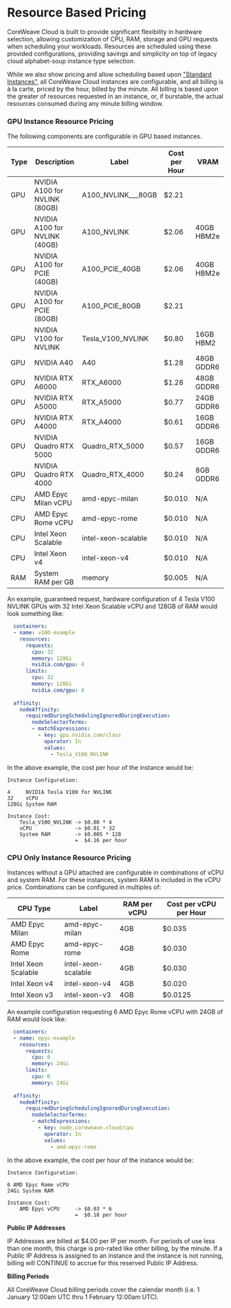 # Resource Based Pricing

CoreWeave Cloud is built to provide significant flexibility in hardware selection, allowing customization of CPU, RAM, storage and GPU requests when scheduling your workloads. Resources are scheduled using these provided configurations, providing savings and simplicity on top of legacy cloud alphabet-soup instance type selection.

While we also show pricing and allow scheduling based upon ["Standard Instances"](https://www.coreweave.com/pricing), all CoreWeave Cloud instances are configurable, and all billing is à la carte, priced by the hour, billed by the minute. All billing is based upon the greater of resources requested in an instance, or, if burstable, the actual resources consumed during any minute billing window.

### GPU Instance Resource Pricing

The following components are configurable in GPU based instances.

| Type | Description                   | Label                | Cost per Hour | VRAM       |
| ---- | ----------------------------- | -------------------- | ------------- | ---------- |
| GPU  | NVIDIA A100 for NVLINK (80GB) | A100\_NVLINK_\__80GB | $2.21         |            |
| GPU  | NVIDIA A100 for NVLINK (40GB) | A100\_NVLINK         | $2.06         | 40GB HBM2e |
| GPU  | NVIDIA A100 for PCIE (40GB)   | A100\_PCIE\_40GB     | $2.06         | 40GB HBM2e |
| GPU  | NVIDIA A100 for PCIE (80GB)   | A100\_PCIE\_80GB     | $2.21         |            |
| GPU  | NVIDIA V100 for NVLINK        | Tesla\_V100\_NVLINK  | $0.80         | 16GB HBM2  |
| GPU  | NVIDIA A40                    | A40                  | $1.28         | 48GB GDDR6 |
| GPU  | NVIDIA RTX A6000              | RTX\_A6000           | $1.28         | 48GB GDDR6 |
| GPU  | NVIDIA RTX A5000              | RTX\_A5000           | $0.77         | 24GB GDDR6 |
| GPU  | NVIDIA RTX A4000              | RTX\_A4000           | $0.61         | 16GB GDDR6 |
| GPU  | NVIDIA Quadro RTX 5000        | Quadro\_RTX\_5000    | $0.57         | 16GB GDDR6 |
| GPU  | NVIDIA Quadro RTX 4000        | Quadro\_RTX\_4000    | $0.24         | 8GB GDDR6  |
| CPU  | AMD Epyc Milan vCPU           | amd-epyc-milan       | $0.010        | N/A        |
| CPU  | AMD Epyc Rome vCPU            | amd-epyc-rome        | $0.010        | N/A        |
| CPU  | Intel Xeon Scalable           | intel-xeon-scalable  | $0.010        | N/A        |
| CPU  | Intel Xeon v4                 | intel-xeon-v4        | $0.010        | N/A        |
| RAM  | System RAM per GB             | memory               | $0.005        | N/A        |

An example, guaranteed request, hardware configuration of 4 Tesla V100 NVLINK GPUs with 32 Intel Xeon Scalable vCPU and 128GB of RAM would look something like:

```yaml
  containers:
  - name: v100-example
    resources:
      requests:
        cpu: 32
        memory: 128Gi
        nvidia.com/gpu: 4
      limits:
        cpu: 32
        memory: 128Gi
        nvidia.com/gpu: 4        
        
  affinity:
    nodeAffinity:
      requiredDuringSchedulingIgnoredDuringExecution:
        nodeSelectorTerms:
        - matchExpressions:
          - key: gpu.nvidia.com/class
            operator: In
            values:
              - Tesla_V100_NVLINK
```

In the above example, the cost per hour of the instance would be:

```
Instance Configuration:

4     NVIDIA Tesla V100 for NVLINK
32    vCPU
128Gi System RAM

Instance Cost:
    Tesla_V100_NVLINK -> $0.80 * 4
    vCPU              -> $0.01 * 32
    System RAM        -> $0.005 * 128
                      =  $4.16 per hour
```

### CPU Only Instance Resource Pricing

Instances without a GPU attached are configurable in combinations of vCPU and system RAM. For these instances, system RAM is included in the vCPU price. Combinations can be configured in multiples of:

| CPU Type            | Label               | RAM per vCPU | Cost per vCPU per Hour |
| ------------------- | ------------------- | ------------ | ---------------------- |
| AMD Epyc Milan      | amd-epyc-milan      | 4GB          | $0.035                 |
| AMD Epyc Rome       | amd-epyc-rome       | 4GB          | $0.030                 |
| Intel Xeon Scalable | intel-xeon-scalable | 4GB          | $0.030                 |
| Intel Xeon v4       | intel-xeon-v4       | 4GB          | $0.020                 |
| Intel Xeon v3       | intel-xeon-v3       | 4GB          | $0.0125                |

An example configuration requesting 6 AMD Epyc Rome vCPU with 24GB of RAM would look like:

```yaml
  containers:
  - name: epyc-example
    resources:
      requests:
        cpu: 6
        memory: 24Gi      
      limits:
        cpu: 6
        memory: 24Gi        
        
  affinity:
    nodeAffinity:
      requiredDuringSchedulingIgnoredDuringExecution:
        nodeSelectorTerms:
        - matchExpressions:
          - key: node.coreweave.cloud/cpu
            operator: In
            values:
              - amd-epyc-rome   
```

In the above example, the cost per hour of the instance would be:

```
Instance Configuration:

6 AMD Epyc Rome vCPU
24Gi System RAM

Instance Cost:
    AMD Epyc vCPU     -> $0.03 * 6
                      =  $0.18 per hour
```

**Public IP Addresses**

IP Addresses are billed at $4.00 per IP per month. For periods of use less than one month, this charge is pro-rated like other billing, by the minute. If a Public IP Address is assigned to an instance and the instance is not running, billing will CONTINUE to accrue for this reserved Public IP Address.

**Billing Periods**

All CoreWeave Cloud billing periods cover the calendar month (i.e. 1 January 12:00am UTC thru 1 February 12:00am UTC).
